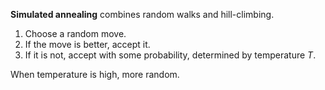 **Simulated annealing** combines random walks and hill-climbing. 

1. Choose a random move.
2. If the move is better, accept it.
3. If it is not, accept with some probability, determined by temperature $T$.

When temperature is high, more random. 